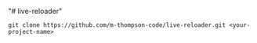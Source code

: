 "# live-reloader" 

`git clone https://github.com/m-thompson-code/live-reloader.git <your-project-name>`
